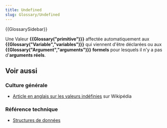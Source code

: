 ```yaml
---
title: Undefined
slug: Glossary/Undefined
---
```


{{GlossarySidebar}}

Une Valeur **{{Glossary("primitive")}}** affectée automatiquement aux **{{Glossary("Variable","variables")}}** qui viennent d'être déclarées ou aux **{{Glossary("Argument","arguments")}}** **formels** pour lesquels il n'y a pas d'**arguments réels**.

## Voir aussi

### Culture générale

- [Article en anglais sur les valeurs indéfinies](https://en.wikipedia.org/wiki/Undefined_value) sur Wikipédia

### Référence technique

- [Structures de données](/fr/docs/Web/JavaScript/Guide/Data_structures)
